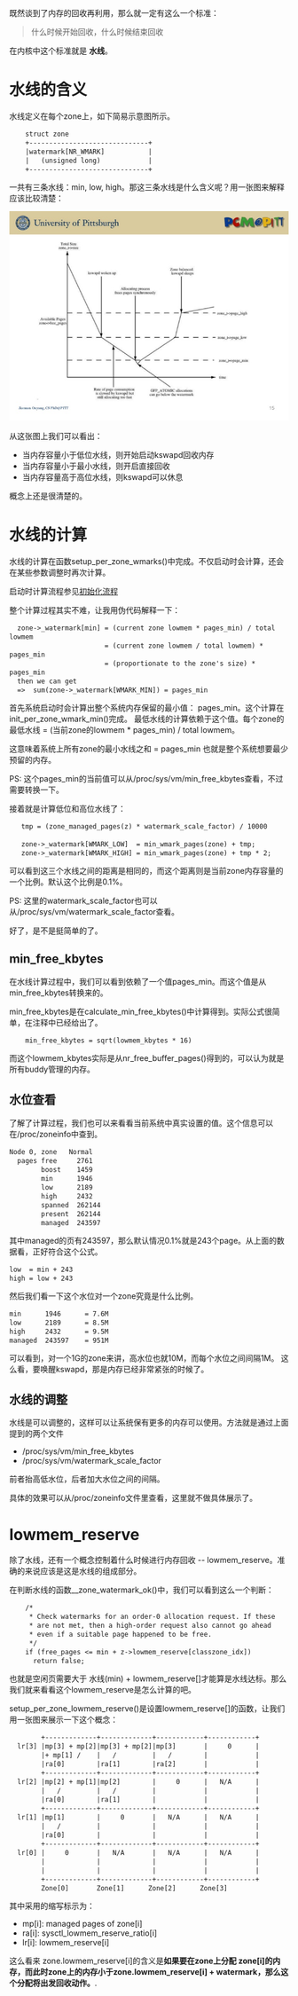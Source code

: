 既然谈到了内存的回收再利用，那么就一定有这么一个标准：

> 什么时候开始回收，什么时候结束回收

在内核中这个标准就是 **水线**。

# 水线的含义

水线定义在每个zone上，如下简易示意图所示。

```
    struct zone
    +------------------------------+
    |watermark[NR_WMARK]           |
    |   (unsigned long)            |
    +------------------------------+
```

一共有三条水线：min, low, high。那这三条水线是什么含义呢？用一张图来解释应该比较清楚：

![watermark](/mm_reclaim/vm_watermark.jpg)

从这张图上我们可以看出：

* 当内存容量小于低位水线，则开始启动kswapd回收内存
* 当内存容量小于最小水线，则开启直接回收
* 当内存容量高于高位水线，则kswapd可以休息

概念上还是很清楚的。

# 水线的计算

水线的计算在函数setup_per_zone_wmarks()中完成。不仅启动时会计算，还会在某些参数调整时再次计算。

启动时计算流程参见[初始化流程][1]

整个计算过程其实不难，让我用伪代码解释一下：

```
  zone->_watermark[min] = (current zone lowmem * pages_min) / total lowmem
                        = (current zone lowmem / total lowmem) * pages_min
                        = (proportionate to the zone's size) * pages_min
  then we can get
  =>  sum(zone->_watermark[WMARK_MIN]) = pages_min
```

首先系统启动时会计算出整个系统内存保留的最小值： pages_min。这个计算在init_per_zone_wmark_min()完成。
最低水线的计算依赖于这个值。每个zone的最低水线 = (当前zone的lowmem * pages_min) / total lowmem。

这意味着系统上所有zone的最小水线之和 = pages_min 也就是整个系统想要最少预留的内存。

PS: 这个pages_min的当前值可以从/proc/sys/vm/min_free_kbytes查看，不过需要转换一下。

接着就是计算低位和高位水线了：

```
   tmp = (zone_managed_pages(z) * watermark_scale_factor) / 10000

   zone->_watermark[WMARK_LOW]  = min_wmark_pages(zone) + tmp;
   zone->_watermark[WMARK_HIGH] = min_wmark_pages(zone) + tmp * 2;
```

可以看到这三个水线之间的距离是相同的，而这个距离则是当前zone内存容量的一个比例。默认这个比例是0.1%。

PS: 这里的watermark_scale_factor也可以从/proc/sys/vm/watermark_scale_factor查看。

好了，是不是挺简单的了。

## min_free_kbytes

在水线计算过程中，我们可以看到依赖了一个值pages_min。而这个值是从min_free_kbytes转换来的。

min_free_kbytes是在calculate_min_free_kbytes()中计算得到。实际公式很简单，在注释中已经给出了。

```
 	min_free_kbytes = sqrt(lowmem_kbytes * 16)
```

而这个lowmem_kbytes实际是从nr_free_buffer_pages()得到的，可以认为就是所有buddy管理的内存。

## 水位查看

了解了计算过程，我们也可以来看看当前系统中真实设置的值。这个信息可以在/proc/zoneinfo中查到。

```
Node 0, zone   Normal
  pages free     2761
        boost    1459
        min      1946
        low      2189
        high     2432
        spanned  262144
        present  262144
        managed  243597
```

其中managed的页有243597，那么默认情况0.1%就是243个page。从上面的数据看，正好符合这个公式。

```
low  = min + 243
high = low + 243
```

然后我们看一下这个水位对一个zone究竟是什么比例。

```
min      1946      = 7.6M
low      2189      = 8.5M
high     2432      = 9.5M
managed  243597    = 951M
```

可以看到，对一个1G的zone来讲，高水位也就10M，而每个水位之间间隔1M。
这么看，要唤醒kswapd，那是内存已经非常紧张的时候了。

## 水线的调整

水线是可以调整的，这样可以让系统保有更多的内存可以使用。方法就是通过上面提到的两个文件

  * /proc/sys/vm/min_free_kbytes
  * /proc/sys/vm/watermark_scale_factor

前者抬高低水位，后者加大水位之间的间隔。

具体的效果可以从/proc/zoneinfo文件里查看，这里就不做具体展示了。

# lowmem_reserve

除了水线，还有一个概念控制着什么时候进行内存回收 -- lowmem_reserve。准确的来说应该是这是水线的组成部分。

在判断水线的函数__zone_watermark_ok()中，我们可以看到这么一个判断：

```
    /*
     * Check watermarks for an order-0 allocation request. If these
     * are not met, then a high-order request also cannot go ahead
     * even if a suitable page happened to be free.
     */
    if (free_pages <= min + z->lowmem_reserve[classzone_idx])
      return false;
```

也就是空闲页需要大于 水线(min) + lowmem_reserve[]才能算是水线达标。那么我们就来看看这个lowmem_reserve是怎么计算的吧。

setup_per_zone_lowmem_reserve()是设置lowmem_reserve[]的函数，让我们用一张图来展示一下这个概念：

```
        +-------------+-------------+------------+------------+
  lr[3] |mp[3] + mp[2]|mp[3] + mp[2]|mp[3]       |     0      |
        |+ mp[1] /    |   /         |   /        |            |
        |ra[0]        |ra[1]        |ra[2]       |            |
        +-------------+-------------+------------+------------+
  lr[2] |mp[2] + mp[1]|mp[2]        |     0      |   N/A      |
        |   /         |   /         |            |            |
        |ra[0]        |ra[1]        |            |            |
        +-------------+-------------+------------+------------+
  lr[1] |mp[1]        |     0       |   N/A      |   N/A      |
        |   /         |             |            |            |
        |ra[0]        |             |            |            |
        +-------------+-------------+------------+------------+
  lr[0] |     0       |   N/A       |   N/A      |   N/A      |
        |             |             |            |            |
        |             |             |            |            |
        +-------------+-------------+------------+------------+
        Zone[0]       Zone[1]      Zone[2]      Zone[3]
```

其中采用的缩写标示为：

* mp[i]: managed pages of zone[i]
* ra[i]: sysctl_lowmem_reserve_ratio[i]
* lr[i]: lowmem_reserve[i]

这么看来 zone.lowmem_reserve[i]的含义是**如果要在zone上分配 zone[i]的内存，而此时zone上的内存小于zone.lowmem_reserve[i] + watermark，那么这个分配将出发回收动作。**.

[1]: /mm/02-memblock.md
